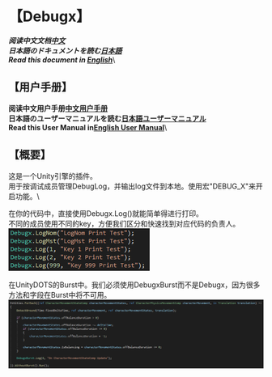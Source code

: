# 【Debugx】
***阅读中文文档[中文](README_cn.md)***\
***日本語のドキュメントを読む[日本語](README_ja.md)***\
***Read this document in [English](README_en.md)***\

## 【用户手册】
**阅读中文用户手册[中文用户手册](Documents/UserManual_cn.md)**\
**日本語のユーザーマニュアルを読む[日本語ユーザーマニュアル](Documents/UserManual_ja.md)**\
**Read this User Manual in[English User Manual](Documents/UserManual_en.md)**\

## 【概要】
这是一个Unity引擎的插件。\
用于按调试成员管理DebugLog，并输出log文件到本地。使用宏"DEBUG_X"来开启功能。\

在你的代码中，直接使用Debugx.Log()就能简单得进行打印。\
不同的成员使用不同的key，方便我们区分和快速找到对应代码的负责人。\
![Debugx代码](./Docs/DebugxCode.png)

在UnityDOTS的Burst中。我们必须使用DebugxBurst而不是Debugx，因为很多方法和字段在Burst中将不可用。\
![DebugxBurst代码](./Docs/DebugxBurst.png)